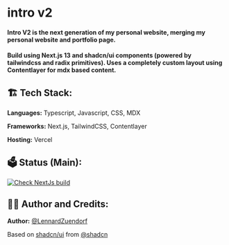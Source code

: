 # intro v2

#### Intro V2 is the next generation of my personal website, merging my personal website and portfolio page.

#### Build using Next.js 13 and shadcn/ui components (powered by tailwindcss and radix primitives). Uses a completely custom layout using Contentlayer for mdx based content.

## 🏗️ Tech Stack:

**Languages:** Typescript, Javascript, CSS, MDX

**Frameworks:** Next.js, TailwindCSS, Contentlayer

**Hosting:** Vercel

## 🗳️ Status (Main):

[![Check NextJs build](https://github.com/LennardZuendorf/intro/actions/workflows/node.js.yml/badge.svg)](https://github.com/LennardZuendorf/intro/actions/workflows/node.js.yml)

## 👨‍💻 Author and Credits:

**Author:** [@LennardZuendorf](https://github.com/LennardZuendorf)

Based on [shadcn/ui](https://ui.shadcn.com) from [@shadcn](https://twitter.com/shadcn)
